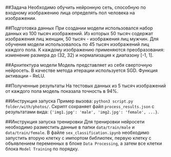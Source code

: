 ##Задача
Необходимо обучить нейронную сеть, способную по входному 
изображению лица определять пол человека на изображении.

##Подготовка данных
При создании модели использовался набор данных из 100 тысяч
изображений. Из которых 50 тысяч содержат изображения лиц женщин,
50 тысяч - изображения лиц мужчин. Для обучения модели
использовалось по 45 тысяч изображений лиц каждого пола. К каждому
изображению применяются преобразования: изменение размера до (32, 32)
и нормализация к диапазону [-1, 1]. 

##Архитектура модели
Модель представляет из себя сверточную нейросеть. В качестве
метода итерации используется SGD. Функция активации - ReLU.

##Полученные результаты
На тестовых данных из 5 тысяч изображений от каждого пола модель
показала точность в 94%.

##Инструкция запуска
Пример вызова: ```python3 script.py folder/with/photos/```.
Скрипт сохраняет файл `process_results.json` с результатами вида:
`{'img1.jpg': 'male', 'img2.jpg': 'female', ...}`.

##Инструкция запуска тренировки
Для тренировки нейросети необходимо разместить данные в папки 
`data/train/male` и `data/train/female`. В файле `sex_classification.ipynb`
необходимо запустить вторую клетку с импортом библиотек, первую
клетку с объявлением переменных в блоке `Data Processing`, а
затем все клетки блока `Model Training` по порядку.
